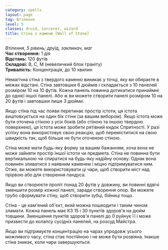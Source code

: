 ```yaml
---
category: spells
layout: page
tag: Втілення
level: 5
classes: druid, sorcerer, wizard
title: Стіна з каменю [Wall of Stone]
---
```


_Втілення, 5 рівень; друїд, заклинач, маг_    
**Час створення:** 1 дія    
**Відстань:** 120 футів    
**Складові:** В, С, М (невеличкий блок граніту)    
**Тривалість:** Концентрація, до 10 хвилин    

Немагічна стіна з твердого каменю виникає у точці, яку ви обираєте в межах відстані. Стіна завтовшки 6 дюймів і складається з 10 панелей розміром 10 на 10 футів. Кожна панель повинна дотикатися принаймні до однієї іншої панелі. Або ж ви можете створити панелі розміром 10 на 20 футів і завтовшки лише 3 дюйми.    

Якщо стіна під час появи перетинає простір істоти, ця істота виштовхується на один бік стіни (за вашим вибором). Якщо істота може бути оточена стіною з усіх боків (або стіною та іншою твердою поверхнею), ця істота може зробити рятівний кидок Спритності. У разі успіху вона використовує свою реакцію, щоб переміститися на свою швидкість так, щоб більше не бути оточеною стіною.    

Стіна може мати будь-яку форму за вашим бажанням, хоча вона не може зайняти простір іншої істоти чи предмета. Стіна не повинна бути вертикальною чи спиратися на будь-яку надійну основу. Однак вона повинен зливатися з наявним каменем і міцно підтримуватися ним. Отже, ви можете використовувати ці чари, щоб створити міст над прірвою або для створення пандуса.    

Якщо ви створюєте проліт понад 20 футів у довжину, ви повинні вдвічі зменшити розмір кожної панелі, заради створення опор. Ви можете грубо сформувати стіну, щоб створити зубці, бійниці тощо.    

Стіна - це кам'яний об'єкт, який можна пошкодити і таким чином зламати. Кожна панель має КЗ 15 і 30 пунктів здоров'я на дюйм товщини. Зменшення пунктів здоров'я панелі до 0 руйнує її і може призвести до колапсу сусідніх панелей, на розсуд Майстра.    

Якщо ви підтримуєте концентрацію на чарах упродовж усього можливого часу, стіна стає постійною і не може бути розвіяна. Інакше стіна зникає, коли чари завершуються. 
